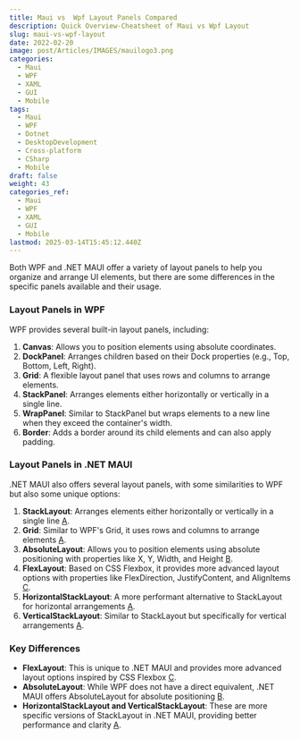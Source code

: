 ```yaml
---
title: Maui vs  Wpf Layout Panels Compared
description: Quick Overview-Cheatsheet of Maui vs Wpf Layout
slug: maui-vs-wpf-layout
date: 2022-02-20
image: post/Articles/IMAGES/mauilogo3.png
categories:
  - Maui
  - WPF
  - XAML
  - GUI
  - Mobile
tags:
  - Maui
  - WPF
  - Dotnet
  - DesktopDevelopment
  - Cross-platform
  - CSharp
  - Mobile
draft: false
weight: 43
categories_ref:
  - Maui
  - WPF
  - XAML
  - GUI
  - Mobile
lastmod: 2025-03-14T15:45:12.440Z
---
```

Both WPF and .NET MAUI offer a variety of layout panels to help you organize and arrange UI elements, but there are some differences in the specific panels available and their usage.

### Layout Panels in WPF

WPF provides several built-in layout panels, including:

1. **Canvas**: Allows you to position elements using absolute coordinates.
2. **DockPanel**: Arranges children based on their Dock properties (e.g., Top, Bottom, Left, Right).
3. **Grid**: A flexible layout panel that uses rows and columns to arrange elements.
4. **StackPanel**: Arranges elements either horizontally or vertically in a single line.
5. **WrapPanel**: Similar to StackPanel but wraps elements to a new line when they exceed the container's width.
6. **Border**: Adds a border around its child elements and can also apply padding.

### Layout Panels in .NET MAUI

.NET MAUI also offers several layout panels, with some similarities to WPF but also some unique options:

1. **StackLayout**: Arranges elements either horizontally or vertically in a single line [A](https://learn.microsoft.com/en-us/dotnet/maui/user-interface/layouts/?view=net-maui-9.0\&copilot_analytics_metadata=eyJldmVudEluZm9fbWVzc2FnZUlkIjoiRlNUMmFDcFUxdGpocm51WThkZGQ1IiwiZXZlbnRJbmZvX2NsaWNrU291cmNlIjoiY2l0YXRpb25MaW5rIiwiZXZlbnRJbmZvX2NvbnZlcnNhdGlvbklkIjoiUVpWZTNISG9uUmFDZThwQ3RGWU14IiwiZXZlbnRJbmZvX2NsaWNrRGVzdGluYXRpb24iOiJodHRwczpcL1wvbGVhcm4ubWljcm9zb2Z0LmNvbVwvZW4tdXNcL2RvdG5ldFwvbWF1aVwvdXNlci1pbnRlcmZhY2VcL2xheW91dHNcLz92aWV3PW5ldC1tYXVpLTkuMCJ9\&citationMarker=9F742443-6C92-4C44-BF58-8F5A7C53B6F1).
2. **Grid**: Similar to WPF's Grid, it uses rows and columns to arrange elements [A](https://learn.microsoft.com/en-us/dotnet/maui/user-interface/layouts/?view=net-maui-9.0\&copilot_analytics_metadata=eyJldmVudEluZm9fY2xpY2tTb3VyY2UiOiJjaXRhdGlvbkxpbmsiLCJldmVudEluZm9fY29udmVyc2F0aW9uSWQiOiJRWlZlM0hIb25SYUNlOHBDdEZZTXgiLCJldmVudEluZm9fbWVzc2FnZUlkIjoiRlNUMmFDcFUxdGpocm51WThkZGQ1IiwiZXZlbnRJbmZvX2NsaWNrRGVzdGluYXRpb24iOiJodHRwczpcL1wvbGVhcm4ubWljcm9zb2Z0LmNvbVwvZW4tdXNcL2RvdG5ldFwvbWF1aVwvdXNlci1pbnRlcmZhY2VcL2xheW91dHNcLz92aWV3PW5ldC1tYXVpLTkuMCJ9\&citationMarker=9F742443-6C92-4C44-BF58-8F5A7C53B6F1).
3. **AbsoluteLayout**: Allows you to position elements using absolute positioning with properties like X, Y, Width, and Height [B](https://learn.microsoft.com/en-us/dotnet/maui/user-interface/layouts/custom?view=net-maui-9.0\&copilot_analytics_metadata=eyJldmVudEluZm9fbWVzc2FnZUlkIjoiRlNUMmFDcFUxdGpocm51WThkZGQ1IiwiZXZlbnRJbmZvX2NsaWNrU291cmNlIjoiY2l0YXRpb25MaW5rIiwiZXZlbnRJbmZvX2NsaWNrRGVzdGluYXRpb24iOiJodHRwczpcL1wvbGVhcm4ubWljcm9zb2Z0LmNvbVwvZW4tdXNcL2RvdG5ldFwvbWF1aVwvdXNlci1pbnRlcmZhY2VcL2xheW91dHNcL2N1c3RvbT92aWV3PW5ldC1tYXVpLTkuMCIsImV2ZW50SW5mb19jb252ZXJzYXRpb25JZCI6IlFaVmUzSEhvblJhQ2U4cEN0RllNeCJ9\&citationMarker=9F742443-6C92-4C44-BF58-8F5A7C53B6F1).
4. **FlexLayout**: Based on CSS Flexbox, it provides more advanced layout options with properties like FlexDirection, JustifyContent, and AlignItems [C](https://learn.microsoft.com/en-us/dotnet/maui/user-interface/layouts/flexlayout?view=net-maui-9.0\&copilot_analytics_metadata=eyJldmVudEluZm9fbWVzc2FnZUlkIjoiRlNUMmFDcFUxdGpocm51WThkZGQ1IiwiZXZlbnRJbmZvX2NvbnZlcnNhdGlvbklkIjoiUVpWZTNISG9uUmFDZThwQ3RGWU14IiwiZXZlbnRJbmZvX2NsaWNrRGVzdGluYXRpb24iOiJodHRwczpcL1wvbGVhcm4ubWljcm9zb2Z0LmNvbVwvZW4tdXNcL2RvdG5ldFwvbWF1aVwvdXNlci1pbnRlcmZhY2VcL2xheW91dHNcL2ZsZXhsYXlvdXQ/dmlldz1uZXQtbWF1aS05LjAiLCJldmVudEluZm9fY2xpY2tTb3VyY2UiOiJjaXRhdGlvbkxpbmsifQ%3D%3D\&citationMarker=9F742443-6C92-4C44-BF58-8F5A7C53B6F1).
5. **HorizontalStackLayout**: A more performant alternative to StackLayout for horizontal arrangements [A](https://learn.microsoft.com/en-us/dotnet/maui/user-interface/layouts/?view=net-maui-9.0\&copilot_analytics_metadata=eyJldmVudEluZm9fbWVzc2FnZUlkIjoiRlNUMmFDcFUxdGpocm51WThkZGQ1IiwiZXZlbnRJbmZvX2NsaWNrRGVzdGluYXRpb24iOiJodHRwczpcL1wvbGVhcm4ubWljcm9zb2Z0LmNvbVwvZW4tdXNcL2RvdG5ldFwvbWF1aVwvdXNlci1pbnRlcmZhY2VcL2xheW91dHNcLz92aWV3PW5ldC1tYXVpLTkuMCIsImV2ZW50SW5mb19jbGlja1NvdXJjZSI6ImNpdGF0aW9uTGluayIsImV2ZW50SW5mb19jb252ZXJzYXRpb25JZCI6IlFaVmUzSEhvblJhQ2U4cEN0RllNeCJ9\&citationMarker=9F742443-6C92-4C44-BF58-8F5A7C53B6F1).
6. **VerticalStackLayout**: Similar to StackLayout but specifically for vertical arrangements [A](https://learn.microsoft.com/en-us/dotnet/maui/user-interface/layouts/?view=net-maui-9.0\&copilot_analytics_metadata=eyJldmVudEluZm9fY2xpY2tEZXN0aW5hdGlvbiI6Imh0dHBzOlwvXC9sZWFybi5taWNyb3NvZnQuY29tXC9lbi11c1wvZG90bmV0XC9tYXVpXC91c2VyLWludGVyZmFjZVwvbGF5b3V0c1wvP3ZpZXc9bmV0LW1hdWktOS4wIiwiZXZlbnRJbmZvX21lc3NhZ2VJZCI6IkZTVDJhQ3BVMXRqaHJudVk4ZGRkNSIsImV2ZW50SW5mb19jb252ZXJzYXRpb25JZCI6IlFaVmUzSEhvblJhQ2U4cEN0RllNeCIsImV2ZW50SW5mb19jbGlja1NvdXJjZSI6ImNpdGF0aW9uTGluayJ9\&citationMarker=9F742443-6C92-4C44-BF58-8F5A7C53B6F1).

### Key Differences

* **FlexLayout**: This is unique to .NET MAUI and provides more advanced layout options inspired by CSS Flexbox [C](https://learn.microsoft.com/en-us/dotnet/maui/user-interface/layouts/flexlayout?view=net-maui-9.0\&copilot_analytics_metadata=eyJldmVudEluZm9fY29udmVyc2F0aW9uSWQiOiJRWlZlM0hIb25SYUNlOHBDdEZZTXgiLCJldmVudEluZm9fY2xpY2tTb3VyY2UiOiJjaXRhdGlvbkxpbmsiLCJldmVudEluZm9fY2xpY2tEZXN0aW5hdGlvbiI6Imh0dHBzOlwvXC9sZWFybi5taWNyb3NvZnQuY29tXC9lbi11c1wvZG90bmV0XC9tYXVpXC91c2VyLWludGVyZmFjZVwvbGF5b3V0c1wvZmxleGxheW91dD92aWV3PW5ldC1tYXVpLTkuMCIsImV2ZW50SW5mb19tZXNzYWdlSWQiOiJGU1QyYUNwVTF0amhybnVZOGRkZDUifQ%3D%3D\&citationMarker=9F742443-6C92-4C44-BF58-8F5A7C53B6F1).
* **AbsoluteLayout**: While WPF does not have a direct equivalent, .NET MAUI offers AbsoluteLayout for absolute positioning [B](https://learn.microsoft.com/en-us/dotnet/maui/user-interface/layouts/custom?view=net-maui-9.0\&copilot_analytics_metadata=eyJldmVudEluZm9fY2xpY2tTb3VyY2UiOiJjaXRhdGlvbkxpbmsiLCJldmVudEluZm9fY2xpY2tEZXN0aW5hdGlvbiI6Imh0dHBzOlwvXC9sZWFybi5taWNyb3NvZnQuY29tXC9lbi11c1wvZG90bmV0XC9tYXVpXC91c2VyLWludGVyZmFjZVwvbGF5b3V0c1wvY3VzdG9tP3ZpZXc9bmV0LW1hdWktOS4wIiwiZXZlbnRJbmZvX2NvbnZlcnNhdGlvbklkIjoiUVpWZTNISG9uUmFDZThwQ3RGWU14IiwiZXZlbnRJbmZvX21lc3NhZ2VJZCI6IkZTVDJhQ3BVMXRqaHJudVk4ZGRkNSJ9\&citationMarker=9F742443-6C92-4C44-BF58-8F5A7C53B6F1).
* **HorizontalStackLayout and VerticalStackLayout**: These are more specific versions of StackLayout in .NET MAUI, providing better performance and clarity [A](https://learn.microsoft.com/en-us/dotnet/maui/user-interface/layouts/?view=net-maui-9.0\&copilot_analytics_metadata=eyJldmVudEluZm9fY29udmVyc2F0aW9uSWQiOiJRWlZlM0hIb25SYUNlOHBDdEZZTXgiLCJldmVudEluZm9fY2xpY2tTb3VyY2UiOiJjaXRhdGlvbkxpbmsiLCJldmVudEluZm9fbWVzc2FnZUlkIjoiRlNUMmFDcFUxdGpocm51WThkZGQ1IiwiZXZlbnRJbmZvX2NsaWNrRGVzdGluYXRpb24iOiJodHRwczpcL1wvbGVhcm4ubWljcm9zb2Z0LmNvbVwvZW4tdXNcL2RvdG5ldFwvbWF1aVwvdXNlci1pbnRlcmZhY2VcL2xheW91dHNcLz92aWV3PW5ldC1tYXVpLTkuMCJ9\&citationMarker=9F742443-6C92-4C44-BF58-8F5A7C53B6F1).
